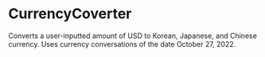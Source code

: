 # CurrencyCoverter
Converts a user-inputted amount of USD to Korean, Japanese, and Chinese currency. 
Uses currency conversations of the date October 27, 2022. 
